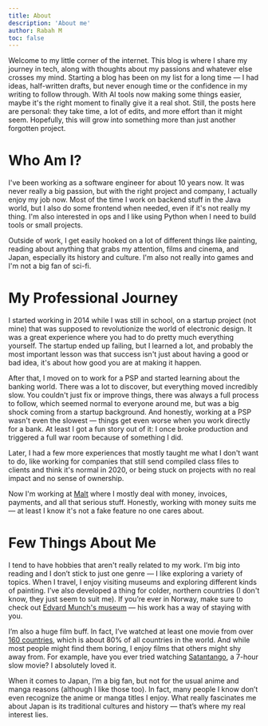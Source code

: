 ```yaml
---
title: About
description: 'About me'
author: Rabah M
toc: false
---
```


Welcome to my little corner of the internet.
This blog is where I share my journey in tech, along with thoughts about my passions and whatever else crosses my mind.
Starting a blog has been on my list for a long time — I had ideas, half-written drafts, but never enough time or the confidence in my writing to follow through.
With AI tools now making some things easier, maybe it's the right moment to finally give it a real shot.
Still, the posts here are personal: they take time, a lot of edits, and more effort than it might seem.
Hopefully, this will grow into something more than just another forgotten project.

# Who Am I?
I've been working as a software engineer for about 10 years now.
It was never really a big passion, but with the right project and company, I actually enjoy my job now.
Most of the time I work on backend stuff in the Java world, but I also do some frontend when needed, even if it's not really my thing.
I'm also interested in ops and I like using Python when I need to build tools or small projects.

Outside of work, I get easily hooked on a lot of different things like painting, reading about anything that grabs my attention, films and cinema, and Japan, especially its history and culture.
I'm also not really into games and I'm not a big fan of sci-fi.

# My Professional Journey

I started working in 2014 while I was still in school, on a startup project (not mine) that was supposed to revolutionize the world of electronic design.
It was a great experience where you had to do pretty much everything yourself.
The startup ended up failing, but I learned a lot, and probably the most important lesson was that success isn't just about having a good or bad idea, it's about how good you are at making it happen.

After that, I moved on to work for a PSP and started learning about the banking world.
There was a lot to discover, but everything moved incredibly slow.
You couldn't just fix or improve things, there was always a full process to follow, which seemed normal to everyone around me, but was a big shock coming from a startup background.
And honestly, working at a PSP wasn't even the slowest — things get even worse when you work directly for a bank.
At least I got a fun story out of it: I once broke production and triggered a full war room because of something I did.

Later, I had a few more experiences that mostly taught me what I don't want to do, like working for companies that still send compiled class files to clients and think it's normal in 2020, or being stuck on projects with no real impact and no sense of ownership.

Now I'm working at [Malt](https://www.malt.com/) where I mostly deal with money, invoices, payments, and all that serious stuff.
Honestly, working with money suits me — at least I know it's not a fake feature no one cares about.

# Few Things About Me
I tend to have hobbies that aren't really related to my work.
I’m big into reading and I don’t stick to just one genre — I like exploring a variety of topics.
When I travel, I enjoy visiting museums and exploring different kinds of painting. I’ve also developed a thing for colder, northern countries (I don't know, they just seem to suit me). If you’re ever in Norway, make sure to check out [Edvard Munch's museum](https://www.munchmuseet.no/en/) — his work has a way of staying with you.

I’m also a huge film buff. In fact, I’ve watched at least one movie from over [160 countries](https://www.imdb.com/list/ls051185087), which is about 80% of all countries in the world.
And while most people might find them boring, I enjoy films that others might shy away from. For example, have you ever tried watching [Satantango](https://www.imdb.com/title/tt0111341/), a 7-hour slow movie? I absolutely loved it.

When it comes to Japan, I’m a big fan, but not for the usual anime and manga reasons (although I like those too).
In fact, many people I know don’t even recognize the anime or manga titles I enjoy.
What really fascinates me about Japan is its traditional cultures and history — that’s where my real interest lies.